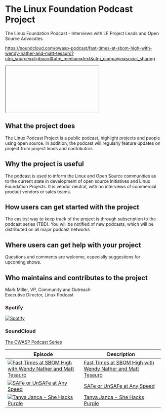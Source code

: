 # The Linux Foundation Podcast Project

The Linux Foundation Podcast - Interviews with LF Project Leads and Open Source Advocates

https://soundcloud.com/owasp-podcast/fast-times-at-sbom-high-with-wendy-nather-and-matt-tesauro?utm_source=clipboard&utm_medium=text&utm_campaign=social_sharing

<iframe></iframe>

## What the project does

The Linux Podcast Project is a public podcast, highlight projects and people using open source. In addition, the podcast will regularly feature updates on project from project leads and contributors

## Why the project is useful

The podcast is used to inform the Linux and Open Source communities as to the current state in development of open source initiatives and Linux Foundation Projects. It is vendor neutral, with no interviews of commercial product vendors or sales teams.

## How users can get started with the project

The easiest way to keep track of the project is through subscription to the podcast series (TBD). You will be notified of new podcasts, which will be distributed on all major podcast networks

## Where users can get help with your project

Questions and comments are welcome, especially suggestions for upcoming shows.

## Who maintains and contributes to the project

Mark Miller, VP, Community and Outreach<br />
Executive Director, Linux Podcast

### Spotify
[![Spotify](https://spotify-github-readme.vercel.app/api/spotify)](https://open.spotify.com/collection/tracks)

### SoundCloud

[The OWASP Podcast Series](https://soundcloud.com/owasp-podcast/)

| Episode | Description |
| ------- | ----------- |
| [![Fast Times at SBOM High with Wendy Nather and Matt Tesauro](https://i1.sndcdn.com/artworks-w7oWbUxpTRdyNtXX-KOVXDw-t67x67.jpg)](https://soundcloud.com/owasp-podcast/fast-times-at-sbom-high-with-wendy-nather-and-matt-tesauro) | [Fast Times at SBOM High with Wendy Nather and Matt Tesauro](https://soundcloud.com/owasp-podcast/fast-times-at-sbom-high-with-wendy-nather-and-matt-tesauro) |
| [![SAFe or UnSAFe at Any Speed](https://i1.sndcdn.com/artworks-YZmEbDMcCChMjj6A-IezvvA-t67x67.jpg)](https://soundcloud.com/owasp-podcast/safe-of-unsafe-at-any-speed) | [SAFe or UnSAFe at Any Speed](https://soundcloud.com/owasp-podcast/safe-of-unsafe-at-any-speed) |
| [![Tanya Janca - She Hacks Purple](https://i1.sndcdn.com/artworks-4gWbGDUEBZizgpQ9-YIcfzg-t67x67.jpg)](https://soundcloud.com/owasp-podcast/tanya-janca) | [Tanya Janca - She Hacks Purple](https://soundcloud.com/owasp-podcast/tanya-janca) |
